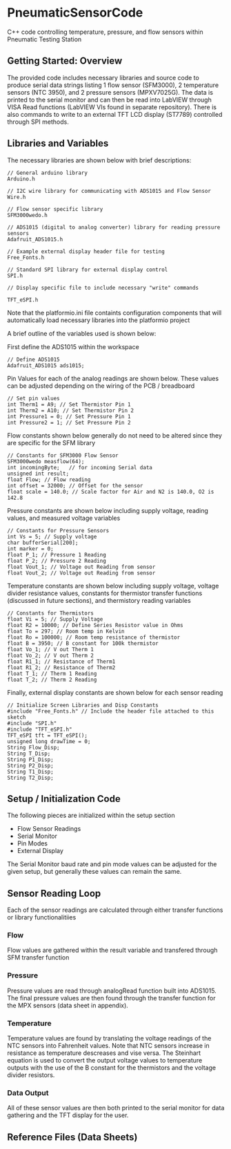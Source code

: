 # PneumaticSensorCode

C++ code controlling temperature, pressure, and flow sensors within Pneumatic Testing Station

## Getting Started: Overview

The provided code includes necessary libraries and source code to produce serial data strings listing 1 flow sensor (SFM3000), 2 temperature sensors (NTC 3950), and 2 pressure sensors (MPXV7025G). The data is printed to the serial monitor and can then be read into LabVIEW through VISA Read functions (LabVIEW VIs found in separate repository). There is also commands to write to an external TFT LCD display (ST7789) controlled through SPI methods.

## Libraries and Variables

The necessary libraries are shown below with brief descriptions:

```
// General arduino library
Arduino.h

// I2C wire library for communicating with ADS1015 and Flow Sensor
Wire.h 

// Flow sensor specific library
SFM3000wedo.h 

// ADS1015 (digital to analog converter) library for reading pressure sensors
Adafruit_ADS1015.h 

// Example external display header file for testing
Free_Fonts.h 

// Standard SPI library for external display control
SPI.h 

// Display specific file to include necessary "write" commands

TFT_eSPI.h 
```

Note that the platformio.ini file containts configuration components that will automatically load necessary libraries into the platformio project

A brief outline of the variables used is shown below:

First define the ADS1015 within the workspace

```
// Define ADS1015
Adafruit_ADS1015 ads1015;
```

Pin Values for each of the analog readings are shown below. These values can be adjusted depending on the wiring of the PCB / breadboard
```
// Set pin values
int Therm1 = A9; // Set Thermistor Pin 1
int Therm2 = A10; // Set Thermistor Pin 2
int Pressure1 = 0; // Set Pressure Pin 1
int Pressure2 = 1; // Set Pressure Pin 2
```

Flow constants shown below generally do not need to be altered since they are specific for the SFM library

```
// Constants for SFM3000 Flow Sensor
SFM3000wedo measflow(64);
int incomingByte;   // for incoming Serial data
unsigned int result;
float Flow; // Flow reading
int offset = 32000; // Offset for the sensor
float scale = 140.0; // Scale factor for Air and N2 is 140.0, O2 is 142.8
```

Pressure constants are shown below including supply voltage, reading values, and measured voltage variables

```
// Constants for Pressure Sensors
int Vs = 5; // Supply voltage
char bufferSerial[200];
int marker = 0;
float P_1; // Pressure 1 Reading
float P_2; // Pressure 2 Reading
float Vout_1; // Voltage out Reading from sensor
float Vout_2; // Voltage out Reading from sensor
```

Temperature constants are shown below including supply voltage, voltage divider resistance values, constants for thermistor transfer functions (discussed in future sections), and thermistory reading variables

```
// Constants for Thermistors
float Vi = 5; // Supply Voltage
float R2 = 10000; // Define Series Resistor value in Ohms
float To = 297; // Room temp in Kelvin
float Ro = 100000; // Room temp resistance of thermistor
float B = 3950; // B constant for 100k thermistor
float Vo_1; // V out Therm 1
float Vo_2; // V out Therm 2
float R1_1; // Resistance of Therm1
float R1_2; // Resistance of Therm2
float T_1; // Therm 1 Reading
float T_2; // Therm 2 Reading
```

Finally, external display constants are shown below for each sensor reading

```
// Initialize Screen Libraries and Disp Constants
#include "Free_Fonts.h" // Include the header file attached to this sketch
#include "SPI.h"
#include "TFT_eSPI.h"
TFT_eSPI tft = TFT_eSPI();
unsigned long drawTime = 0;
String Flow_Disp;
String T_Disp;
String P1_Disp;
String P2_Disp;
String T1_Disp;
String T2_Disp;
```

## Setup / Initialization Code

The following pieces are initialized within the setup section

* Flow Sensor Readings
* Serial Monitor
* Pin Modes
* External Display

The Serial Monitor baud rate and pin mode values can be adjusted for the given setup, but generally these values can remain the same.

## Sensor Reading Loop

Each of the sensor readings are calculated through either transfer functions or library functionalitiies

### Flow

Flow values are gathered within the result variable and transfered through SFM transfer function

### Pressure

Pressure values are read through analogRead function built into ADS1015. The final pressure values are then found through the transfer function for the MPX sensors (data sheet in appendix).

### Temperature

Temperature values are found by translating the voltage readings of the NTC sensors into Fahrenheit values. Note that NTC sensors increase in resistance as temperature descreases and vise versa. The Steinhart equation is used to convert the output voltage values to temperature outputs with the use of the B constant for the thermistors and the voltage divider resistors.

### Data Output

All of these sensor values are then both printed to the serial monitor for data gathering and the TFT display for the user.

## Reference Files (Data Sheets)




